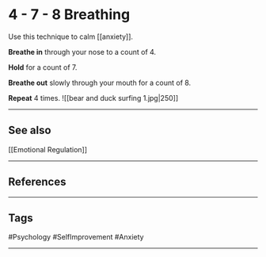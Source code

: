 # 4 - 7 - 8 Breathing

Use this technique to calm [[anxiety]].

**Breathe in** through your nose to a count of 4.

**Hold** for a count of 7.

**Breathe out** slowly through your mouth for a count of 8.

**Repeat** 4 times.
![[bear and duck surfing 1.jpg|250]]

---
## See also

[[Emotional Regulation]]


---
## References

---
## Tags

#Psychology #SelfImprovement #Anxiety 

---

